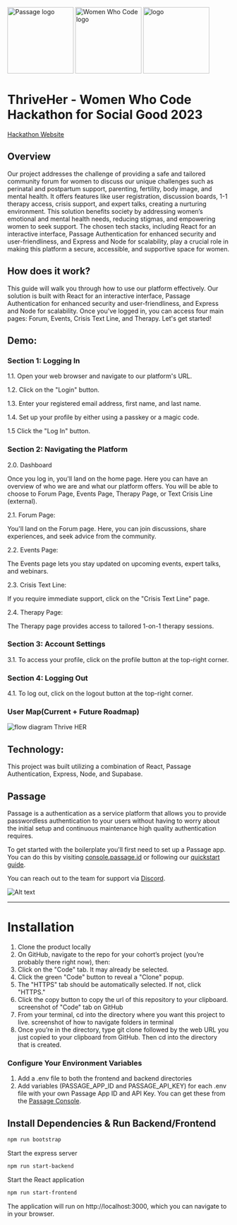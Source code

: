 <p>
    <img src="https://storage.googleapis.com/passage-docs/passage-logo-gradient.svg" alt="Passage logo" style="width:150px;"/>
    <img src="https://bookface-images.s3.amazonaws.com/logos/f193d070e480ede387ee00a9006482bee4a6b8dd.png" alt="Women Who Code logo" style="width:150px;"/>
<img width="10593" alt="logo" src="https://github.com/thrive-her/thrive-her-mvp/assets/112290188/1e00aec3-cdcc-4676-8e26-56c593fdf5d8" style="width:150px;">
</p>

# ThriveHer - Women Who Code Hackathon for Social Good 2023

[Hackathon Website](https://hopin.com/events/wwcode-hackathon-for-social-good/registration)

## Overview

Our project addresses the challenge of providing a safe and tailored community forum for women to discuss our unique challenges such as perinatal and postpartum support, parenting, fertility, body image, and mental health. It offers features like user registration, discussion boards, 1-1 therapy access, crisis support, and expert talks, creating a nurturing environment. This solution benefits society by addressing women’s emotional and mental health needs, reducing stigmas, and empowering women to seek support. The chosen tech stacks, including React for an interactive interface, Passage Authentication for enhanced security and user-friendliness, and Express and Node for scalability, play a crucial role in making this platform a secure, accessible, and supportive space for women.

## How does it work?

This guide will walk you through how to use our platform effectively. Our solution is built with React for an interactive interface, Passage Authentication for enhanced security and user-friendliness, and Express and Node for scalability. Once you've logged in, you can access four main pages: Forum, Events, Crisis Text Line, and Therapy. Let's get started!

## Demo: 

### Section 1: Logging In

1.1. Open your web browser and navigate to our platform's URL.

1.2. Click on the "Login" button.

1.3. Enter your registered email address, first name, and last name.

1.4. Set up your profile by either using a passkey or a magic code.

1.5 Click the "Log In" button.

### Section 2: Navigating the Platform

2.0. Dashboard 

Once you log in, you'll land on the home page. Here you can have an overview of who we are and what our platform offers. You will be able to choose to Forum Page, Events Page, Therapy Page, or Text Crisis Line (external). 

2.1. Forum Page:

You'll land on the Forum page. Here, you can join discussions, share experiences, and seek advice from the community.

2.2. Events Page:

The Events page lets you stay updated on upcoming events, expert talks, and webinars.

2.3. Crisis Text Line:

If you require immediate support, click on the "Crisis Text Line" page. 

2.4. Therapy Page:

The Therapy page provides access to tailored 1-on-1 therapy sessions. 

### Section 3: Account Settings

3.1. To access your profile, click on the profile button at the top-right corner.

### Section 4: Logging Out

4.1. To log out, click on the logout button at the top-right corner.

### User Map(Current + Future Roadmap)
![flow diagram Thrive HER](https://github.com/thrive-her/thrive-her-mvp/assets/112290188/548b6f2d-7a7c-494d-aa3b-969babd9433e)


## Technology: 
This project was built utilizing a combination of React, Passage Authentication, Express, Node, and Supabase. 

## Passage

Passage is a authentication as a service platform that allows you to provide passwordless authentication to your users without having to worry about the initial setup and continuous maintenance high quality authentication requires. 

To get started with the boilerplate you'll first need to set up a Passage app. You can do this by visiting [console.passage.id](console.passage.id) or following our [quickstart guide](https://docs.passage.id/getting-started/quickstart#create-an-app-in-the-passage-console). 

You can reach out to the team for support via [Discord](https://discord.com/invite/445QpyEDXh).

![Alt text](<Screenshot 2023-10-02 at 6.46.04 PM.png>)

---

# Installation

1. Clone the product locally
2. On GitHub, navigate to the repo for your cohort’s project (you’re probably there right now), then:
3. Click on the "Code" tab. It may already be selected.
4. Click the green "Code" button to reveal a "Clone" popup.
5. The "HTTPS" tab should be automatically selected. If not, click "HTTPS."
6. Click the copy button to copy the url of this repository to your clipboard. screenshot of "Code" tab on GitHub
7. From your terminal, cd into the directory where you want this project to live. screenshot of how to navigate folders in terminal
8. Once you’re in the directory, type git clone followed by the web URL you just copied to your clipboard from GitHub. Then cd into the directory that is created.

### Configure Your Environment Variables

1. Add a .env file to both the frontend and backend directories
2. Add variables (PASSAGE_APP_ID and PASSAGE_API_KEY) for each .env file with your own Passage App ID and API Key. You can get these from the [Passage Console](https://console.passage.id).

## Install Dependencies & Run Backend/Frontend

```bash
npm run bootstrap
```

Start the express server

```bash
npm run start-backend
```

Start the React application

```bash
npm run start-frontend
```

The application will run on http://localhost:3000, which you can navigate to in your browser.
